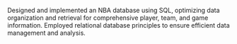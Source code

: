Designed and implemented an NBA database using SQL, optimizing data organization and retrieval for comprehensive player, team, and game information. Employed relational database principles to ensure efficient data management and analysis.
